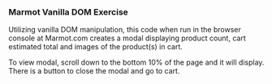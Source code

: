 ### Marmot Vanilla DOM Exercise

Utilizing vanilla DOM manipulation, this code when run in the browser console at Marmot.com creates a modal displaying product count, cart estimated total and images of the product(s) in cart.

To view modal, scroll down to the bottom 10% of the page and it will display. There is a button to close the modal and go to cart.
